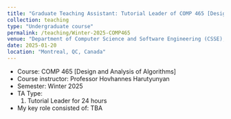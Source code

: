 ```yaml
---
title: "Graduate Teaching Assistant: Tutorial Leader of COMP 465 [Design and Analysis of Algorithms]"
collection: teaching
type: "Undergraduate course"
permalink: /teaching/Winter-2025-COMP465
venue: "Department of Computer Science and Software Engineering (CSSE), Gina Cody School of Engineering and Computer Science, Concordia University"
date: 2025-01-20
location: "Montreal, QC, Canada"
---
```


- Course: COMP 465 [Design and Analysis of Algorithms]
- Course instructor: Professor Hovhannes Harutyunyan
- Semester: Winter 2025
- TA Type:
  1. Tutorial Leader for 24 hours
- My key role consisted of:
  TBA

<!-- Skills that we learned and used: Algorithm Design · Teaching · python · Discrete Mathematics · Graph Theory · Team Management · Algorithm Analysis · Software Development · Data Structures · Object-Oriented Programming (OOP) · Unit Testing · C++ · LaTeX · Git · Problem Solving · Team Leadership · Teamwork -->
